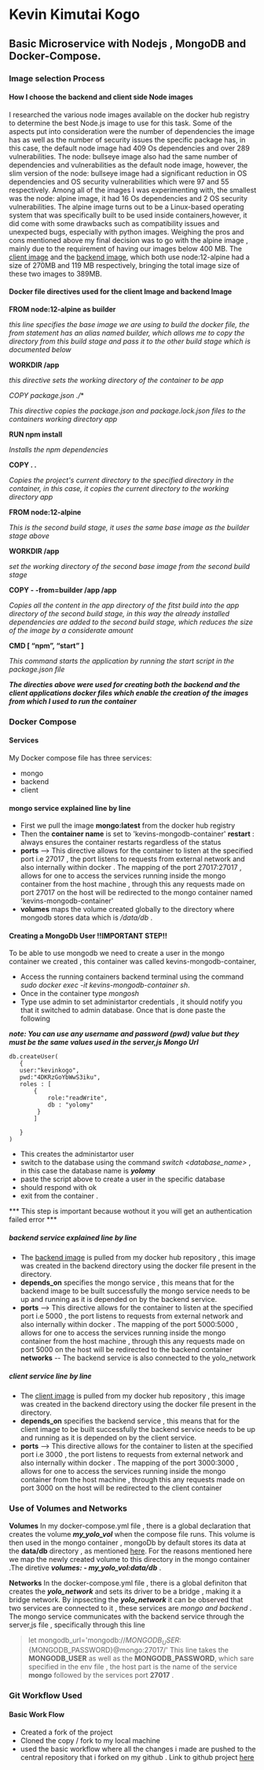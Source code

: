 # Kevin Kimutai Kogo
## Basic Microservice with Nodejs , MongoDB  and Docker-Compose. 
### Image selection Process
#### How I choose the  backend and client side Node images
I researched the various node images available on the docker hub registry to determine the best Node.js  image to use for this task.
Some of the aspects put into consideration were the number of dependencies the image has as well as the number of security issues the specific package has, in this case, the default node image had 409 Os dependencies and over 289 vulnerabilities.
The node: bullseye image also had the same number of dependencies and vulnerabilities as the default node image, however, the slim version of the node: bullseye image had a significant reduction in OS dependencies and OS security vulnerabilities which were 97 and 55 respectively.  Among all of the images I was experimenting with, the smallest was the node: alpine image, it had 16 Os dependencies and 2 OS security vulnerabilities.
The alpine image turns out to be a Linux-based operating system that was specifically built to be used inside containers,however, it did come with some drawbacks such as compatibility issues and unexpected bugs, especially with python images.
Weighing the pros and cons mentioned above my final decision was to go with the alpine image , mainly due to the requirement of having our images below 400 MB. 
The [client image](https://hub.docker.com/repository/docker/kimutaikk/client_image_yolo)  and the [backend image](https://hub.docker.com/repository/docker/kimutaikk/backend_image_yolo), which both use node:12-alpine had a size of 270MB and 119 MB respectively, bringing the total image size of these two images to 389MB.

#### Docker file  directives used for the client Image and backend Image


**FROM node:12-alpine as builder** 

_this line specifies the base image we are using to build the docker file, the from statement has an alias named builder, which allows me to copy the directory from this build stage and pass it to the other build stage which is documented below_

**WORKDIR /app** 

 _this directive sets the working directory of the container to be app_

**COPY package*.json  ./**  

_This directive copies the package.json and package.lock.json files to the containers working directory app_

**RUN npm install**

 _Installs the npm dependencies_

**COPY . .** 

_Copies the project's current directory to the specified directory in the container, in this case, it copies the current directory to the working directory app_

**FROM node:12-alpine** 

_This is the second build stage, it uses the same base image as the builder stage above_

**WORKDIR /app** 

 _set the working directory  of the second base image from the second build stage_

**COPY  - -from=builder /app /app** 

 _Copies all the content in the app directory of the fitst build into the app directory of the second build stage, in this way the already installed dependencies are added to the second build stage, which reduces the size of the image by a considerate amount_

**CMD [ “npm”, “start” ]**

 _This command starts the application by running the start script in the package.json file_

***The directies above were used for creating both the backend and the client applications docker files which enable the creation of the images from which I used to run the container***


### Docker Compose 
#### Services
My Docker compose file has  three services:

- mongo 
- backend
- client


#### mongo service explained line by line

* First we pull the image **mongo:latest** from the docker hub registry 
* Then the **container name** is set to 'kevins-mongodb-container'
**restart** : always ensures the container restarts regardless of the status 
* **ports**  --> This directive allows for the container to listen at the specified port i.e 27017 , the port listens to requests from external network and also internally within docker . The mapping of the port 27017:27017 , allows for one to access the services running inside the mongo container from the host machine ,  through this any requests made on port 27017 on the host will be redirected to the mongo container named 'kevins-mongodb-container'
* **volumes** maps the volume created globally to the directory where mongodb stores data which is _/data/db_ .


#### Creating a MongoDb User **!!IMPORTANT STEP!!**
To be able to use mongodb we need to create a user in the mongo container we created , this container was called kevins-mongodb-container, 
- Access the running containers backend terminal using the command _sudo docker exec -it kevins-mongodb-container sh_.
- Once in the container type _mongosh_ 
- Type use admin to set administartor credentials ,  it should notify you that it switched to admin database. Once that is done paste the following 

***note: You can use any username and password (pwd) value but they must be the same values used in the server,js Mongo Url***

 ```
 db.createUser(
    {
    user:"kevinkogo",
    pwd:"4DKRzGoYbWwS3iku",
    roles : [
        {
            role:"readWrite",
            db : "yolomy"
         }
        ]

    }   
)

```
- This creates the administartor user 
- switch to the database using the command _switch <database_name>_ , in this case the database name is ***yolomy*** 
- paste the script above  to create a user in the specific database 
- should respond with ok 
- exit from the container .

*** This step is important because wothout it you will get an authentication failed error ***






##### backend service explained line by line

* The [backend image](https://hub.docker.com/repository/docker/kimutaikk/backend_image_yolo) is pulled from my docker hub repository , this image was created in the backend directory using the docker file present in the directory.
* **depends_on** specifies the mongo service , this means that for the backend image to be built successfully the mongo service needs to be up and running as it is depended on by the backend service.
* **ports**  --> This directive allows for the container to listen at the specified port i.e 5000 , the port listens to requests from external network and also internally within docker . The mapping of the port 5000:5000 , allows for one to access the services running inside the mongo container from the host machine ,  through this any requests made on port 5000 on the host will be redirected to the backend container
**networks** -- The backend service is also connected to the yolo_network


##### client service line by line 
* The [client image](https://hub.docker.com/repository/docker/kimutaikk/client_image_yolo) is pulled from my docker hub repository , this image was created in the backend directory using the docker file present in the directory.
* **depends_on** specifies the backend service , this means that for the client image to be built successfully the backend service needs to be up and running as it is depended on by the client service.
* **ports**  --> This directive allows for the container to listen at the specified port i.e 3000 , the port listens to requests from external network and also internally within docker . The mapping of the port 3000:3000 , allows for one to access the services running inside the mongo container from the host machine ,  through this any requests made on port 3000 on the host will be redirected to the client container





### Use of Volumes and Networks
**Volumes** 
In my docker-compose.yml file , there is a global declaration that creates the volume  ***my_yolo_vol*** when the compose file runs.
This volume is then used in the mongo container , mongoDb by default stores its data at the **data/db** directory , as mentioned [here](https://www.mongodb.com/docs/manual/tutorial/manage-mongodb-processes/#start-mongod-processes). For the reasons mentioned here we map the newly created volume to this directory in the  mongo container .The diretive ***volumes: - my_yolo_vol:data/db*** .

**Networks**
In the docker-compose.yml file , there is a global definiton that creates the ***yolo_network*** and sets its driver to be a bridge , making it a bridge network.  By inpsecting the ***yolo_network*** it can be observed that two services are connected to it , these services are _mongo  and backend_ .
The mongo service communicates with the backend service through the server,js file , specifically through this line 
> let mongodb_url='mongodb://${MONGODB_USER}:${MONGODB_PASSWORD}@mongo:27017/'
This line takes the **MONGODB_USER**  as well as the **MONGODB_PASSWORD**, which sare specified in the env file , the host part is the name of the service **mongo** followed by the services port **27017** .


### Git Workflow Used 
####  Basic Work Flow
- Created a fork of the project 
- Cloned the copy / fork to my local machine 
- used the basic workflow where all the changes i made are pushed to the central repository  that i forked on my github .
Link to github project [here](https://github.com/KimtaiKogoKevin/yolo)

 



 




